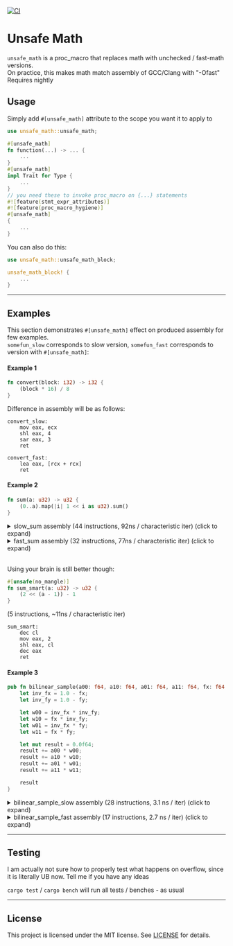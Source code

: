 [![CI](https://github.com/platonvin/unsafe_math/actions/workflows/ci.yml/badge.svg)](https://github.com/platonvin/unsafe_math/actions/workflows/ci.yml)

# Unsafe Math

`unsafe_math` is a proc_macro that replaces math with unchecked / fast-math versions.\
On practice, this makes math match assembly of GCC/Clang with "-Ofast" \
Requires nightly

## Usage
Simply add `#[unsafe_math]` attribute to the scope you want it to apply to

```rust
use unsafe_math::unsafe_math;

#[unsafe_math]
fn function(...) -> ... {
    ...
}
#[unsafe_math]
impl Trait for Type {
    ...
}
// you need these to invoke proc_macro on {...} statements
#![feature(stmt_expr_attributes)]
#![feature(proc_macro_hygiene)]
#[unsafe_math]
{
    ...
}
```

You can also do this:
```rust
use unsafe_math::unsafe_math_block;

unsafe_math_block! {
    ...
}
```

---

## Examples

This section demonstrates `#[unsafe_math]` effect on produced assembly for few examples.\
`somefun_slow` corresponds to slow version, `somefun_fast` corresponds to version with `#[unsafe_math]`:

#### Example 1
```rust
fn convert(block: i32) -> i32 {
    (block * 16) / 8
}
```

Difference in assembly will be as follows:

```assembly
convert_slow:
    mov eax, ecx
    shl eax, 4
    sar eax, 3
    ret

convert_fast:
    lea eax, [rcx + rcx]
    ret

```

#### Example 2

```rust
fn sum(a: u32) -> u32 {
    (0..a).map(|i| 1 << i as u32).sum()
}
```

<details>

<summary>slow_sum assembly (44 instructions, 92ns / characteristic iter) (click to expand)</summary>

```assembly
sum_sum
    push rsi
    test ecx, ecx
    je .LBB7_1
    mov r8d, ecx
    mov r9d, ecx
    and r9d, 3
    cmp ecx, 4
    jae .LBB7_4
    xor eax, eax
    xor edx, edx
    jmp .LBB7_6
.LBB7_1:
    xor eax, eax
    pop rsi
    ret
.LBB7_4:
    and r8d, -4
    xor eax, eax
    xor edx, edx
.LBB7_5:
    mov ecx, edx
    and cl, 28
    mov r10d, 1
    shl r10d, cl
    mov r11d, 2
    shl r11d, cl
    mov esi, 4
    shl esi, cl
    add r10d, eax
    add esi, r11d
    mov eax, 8
    shl eax, cl
    add esi, r10d
    add edx, 4
    add eax, esi
    cmp r8d, edx
    jne .LBB7_5
.LBB7_6:
    test r9d, r9d
    je .LBB7_8
.LBB7_7:
    mov r8d, 1
    mov ecx, edx
    shl r8d, cl
    inc edx
    add eax, r8d
    dec r9d
    jne .LBB7_7
.LBB7_8:
    pop rsi
    ret
```
</details>

<details>
<summary>fast_sum assembly (32 instructions, 77ns / characteristic iter) (click to expand)</summary>

```assembly
sum_fast:
    test ecx, ecx
    je .LBB10_1
    mov edx, ecx
    mov r9d, ecx
    and r9d, 7
    cmp ecx, 8
    jae .LBB10_4
    xor eax, eax
    xor ecx, ecx
    jmp .LBB10_6
.LBB10_1:
    xor eax, eax
    ret
.LBB10_4:
    and edx, -8
    xor eax, eax
    xor r8d, r8d
.LBB10_5:
    mov r10d, 255
    mov ecx, r8d
    shl r10d, cl
    lea ecx, [r8 + 8]
    add eax, r10d
    mov r8d, ecx
    cmp edx, ecx
    jne .LBB10_5
.LBB10_6:
    test r9d, r9d
    je .LBB10_8
.LBB10_7:
    mov edx, 1
    shl edx, cl
    inc ecx
    add eax, edx
    dec r9d
    jne .LBB10_7
.LBB10_8:
    ret
```
</details>

<br>

Using your brain is still better though:

```rust
#[unsafe(no_mangle)]
fn sum_smart(a: u32) -> u32 {
    (2 << (a - 1)) - 1
}
```

(5 instructions, ~11ns / characteristic iter)
```assembly
sum_smart:
    dec cl
    mov eax, 2
    shl eax, cl
    dec eax
    ret
```

#### Example 3

```rust
pub fn bilinear_sample(a00: f64, a10: f64, a01: f64, a11: f64, fx: f64, fy: f64) -> f64 {
    let inv_fx = 1.0 - fx;
    let inv_fy = 1.0 - fy;

    let w00 = inv_fx * inv_fy;
    let w10 = fx * inv_fy;
    let w01 = inv_fx * fy;
    let w11 = fx * fy;

    let mut result = 0.0f64;
    result += a00 * w00;
    result += a10 * w10;
    result += a01 * w01;
    result += a11 * w11;

    result
}
```

<details>
<summary>bilinear_sample_slow assembly (28 instructions, 3.1 ns / iter) (click to expand)</summary>

```assembly
bilinear_sample_slow:
	sub rsp, 40
	movaps xmmword ptr [rsp + 16], xmm7
	movaps xmmword ptr [rsp], xmm6
	movsd xmm4, qword ptr [rsp + 88]
	movsd xmm5, qword ptr [rsp + 80]
	movapd xmm6, xmm4
	unpcklpd xmm6, xmm5
	movapd xmm7, xmmword ptr [rip + __xmm@3ff00000000000003ff0000000000000]
	subpd xmm7, xmm6
	movapd xmm6, xmm7
	unpckhpd xmm6, xmm7
	mulsd xmm6, xmm7
	mulsd xmm5, xmm4
	mulsd xmm0, xmm6
	xorpd xmm4, xmm4
	addsd xmm0, xmm4
	mulpd xmm7, xmmword ptr [rsp + 80]
	unpcklpd xmm1, xmm2
	mulpd xmm7, xmm1
	addsd xmm0, xmm7
	unpckhpd xmm7, xmm7
	addsd xmm0, xmm7
	mulsd xmm5, xmm3
	addsd xmm0, xmm5
	movaps xmm6, xmmword ptr [rsp]
	movaps xmm7, xmmword ptr [rsp + 16]
	add rsp, 40
	ret
```
</details>

<details>
<summary>bilinear_sample_fast assembly (17 instructions, 2.7 ns / iter) (click to expand)</summary>

```assembly
bilinear_sample_fast:
	movsd xmm4, qword ptr [rsp + 40]
	movsd xmm5, qword ptr [rip + __real@3ff0000000000000]
	subsd xmm5, xmm4
	movddup xmm4, xmm4
	unpcklpd xmm3, xmm1
	mulpd xmm4, xmm3
	movddup xmm1, xmm5
	unpcklpd xmm2, xmm0
	mulpd xmm1, xmm2
	addpd xmm1, xmm4
	movapd xmm0, xmm1
	unpckhpd xmm0, xmm1
	subsd xmm1, xmm0
	mulsd xmm1, qword ptr [rsp + 48]
	addsd xmm1, xmm0
	movapd xmm0, xmm1
	ret
```
</details>

---

## Testing

I am actually not sure how to properly test what happens on overflow, since it is literally UB now. Tell me if you have any ideas 

`cargo test` / `cargo bench` will run all tests / benches - as usual

---

## License

This project is licensed under the MIT license. See [LICENSE](LICENSE) for details.
